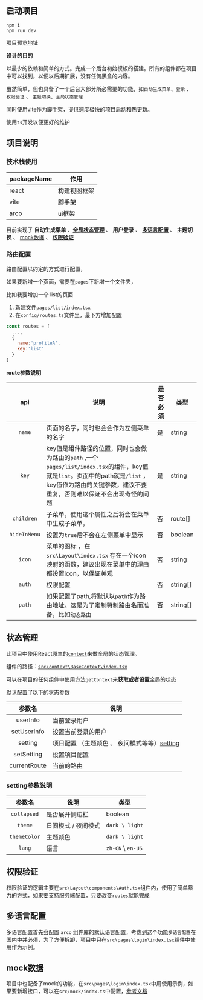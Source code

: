 
## 启动项目

```
npm i
npm run dev
```


[项目预览地址]()

**设计的目的**

以最少的依赖和简单的方式。完成一个后台初始模板的搭建。所有的组件都在项目中可以找到，以便以后期扩展，没有任何黑盒的内容。

虽然简单，但也具备了一个后台大部分所必需要的功能，如`自动生成菜单`、`登录` 、 `权限验证` 、 `主题切换`、`全局状态管理`

同时使用vite作为脚手架，提供速度极快的项目启动和热更新。

使用`ts`开发以便更好的维护

## 项目说明

### 技术栈使用
| packageName | 作用         |
| ----------- | ------------ |
| react       | 构建视图框架 |
| vite        | 脚手架       |
| arco        | ui框架       |



目前实现了 **自动生成菜单** 、[**全局状态管理**](#状态管理) 、 **用户登录** 、 [**多语言配置**](#多语言配置) 、 **主题切换** 、 [mock数据](#mock数据) 、 [**权限验证**](#权限验证)



### 路由配置

路由配置以约定的方式进行配置，

如果要新增一个页面，需要在`pages`下新增一个文件夹，

比如我要增加一个 list的页面

1. 新建文件`pages/list/index.tsx`
2. 在`config/routes.ts`文件里，最下方增加配置

```js
const routes = [
  ...,
  {
    name:'profileA',
    key:'list'
  }
]
```



 **route参数说明**

|     api      | 说明                                                                                                                                                                                                | 是否必须 | 类型     |
| :----------: | --------------------------------------------------------------------------------------------------------------------------------------------------------------------------------------------------- | -------- | -------- |
|    `name`    | 页面的名字，同时也会会作为左侧菜单的名字                                                                                                                                                            | 是       | string   |
|    `key`     | key值是组件路径的位置，同时也会做为路由的`path` ,一个`pages/list/index.tsx`的组件，key值就是`list`。页面中的path就是`/list` ，key值作为路由的关键参数，建议不要重复，否则难以保证不会出现奇怪的问题 | 是       | string   |
|  `children`  | 子菜单，使用这个属性之后将会在菜单中生成子菜单，                                                                                                                                                    | 否       | route[]  |
| `hideInMenu` | 设置为`true`后不会在左侧菜单中显示                                                                                                                                                                  | 否       | boolean  |
|    `icon`    | 菜单的图标 ，在    `src\Layout\index.tsx` 存在一个icon映射的函数，建议出现在菜单中的理由都设置icon，以保证美观                                                                                      | 否       | string   |
|    `auth`    | 权限配置                                                                                                                                                                                            | 否       | string[] |
|    `path`    | 如果配置了path,将默认以`path`作为路由地址。这是为了定制特制路由名而准备，比如`动态路由`                                                                                                             | 否       | string[] |
## 状态管理

此项目中使用React原生的[`context`](https://zh-hans.reactjs.org/docs/context.html#reactcreatecontext)来做全局的状态管理。


组件的路径：[`src\context\BaseContext\index.tsx`](/blob/master/src/context/BaseContext/index.tsx)

可以在项目的任何组件中使用方法`getContext`来**获取或者设置**全局的状态

默认配置了以下的状态参数



|    参数名    | 说明                                                             |
| :----------: | ---------------------------------------------------------------- |
|   userInfo   | 当前登录用户                                                     |
| setUserInfo  | 设置当前登录的用户                                               |
|   setting    | 项目配置 （主题颜色 、 夜间模式等等）[setting](#setting参数说明) |
|  setSetting  | 设置项目配置                                                     |
| currentRoute | 当前的路由                                                       |

### setting参数说明

|    参数名    | 说明                | 类型              |
| :----------: | ------------------- | ----------------- |
| `collapsed`  | 是否展开侧边栏      | boolean           |
|   `theme`    | 日间模式 / 夜间模式 | `dark \ light`    |
| `themeColor` | 主题颜色            | `dark \ light`    |
|    `lang`    | 语言                | `zh-CN` \ `en-US` |


## 权限验证


权限验证的逻辑主要在`src\Layout\components\Auth.tsx`组件内，使用了简单暴力的方式，如果要支持服务端配置，只要改变`routes`就能完成


## 多语言配置

多语言配置首先会配置 `arco` 组件库的默认语言配置，考虑到这个功能`多语言配置`在国内中并必须，为了方便拆卸，项目中只在`src\pages\login\index.tsx`组件中使用作为示例。


## mock数据

项目中也配备了mock的功能，在`src\pages\login\index.tsx`中用使用示例，如果要新增接口，可以在`src/mock/index.ts`中配置，[参考文档](https://github.com/vbenjs/vite-plugin-mock)